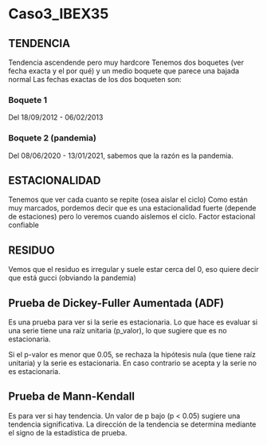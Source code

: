 # Caso3_IBEX35

## TENDENCIA
Tendencia ascendende pero muy hardcore
Tenemos dos boquetes (ver fecha exacta y el por qué) y un medio boquete que parece una bajada normal
Las fechas exactas de los dos boqueten son:
### Boquete 1
Del 18/09/2012 - 06/02/2013 
### Boquete 2 (pandemia)
Del 08/06/2020 - 13/01/2021, sabemos que la razón es la pandemia.

## ESTACIONALIDAD
Tenemos que ver cada cuanto se repite (osea aislar el ciclo)
Como están muy marcados, pordemos decir que es una estacionalidad fuerte (depende de estaciones) pero lo veremos cuando aislemos el ciclo.
Factor estacional confiable

## RESIDUO
Vemos que el residuo es irregular y suele estar cerca del 0, eso quiere decir que está gucci (obviando la pandemia)

## Prueba de Dickey-Fuller Aumentada (ADF) 
Es una prueba para ver si la serie es estacionaria. Lo que hace es evaluar si una serie tiene una raíz  unitaria (p_valor), lo que sugiere que es no estacionaria.

Si el p-valor es menor que 0.05, se rechaza la hipótesis nula (que tiene raíz unitaria) y la serie es estacionaria. En caso contrario se acepta y la serie no es estacionaria.

## Prueba de Mann-Kendall 
Es para ver si hay tendencia. Un valor de p bajo (p < 0.05) sugiere una tendencia significativa.
La dirección de la tendencia se determina mediante el signo de la estadística de prueba.

